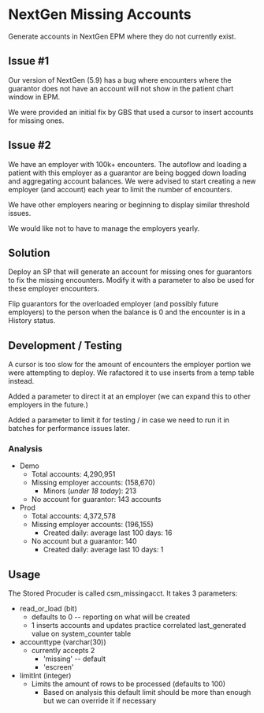 # NextGen Missing Accounts
Generate accounts in NextGen EPM where they do not currently exist.

## Issue #1
Our version of NextGen (5.9) has a bug where encounters where the guarantor does not have an account will not show in the patient chart window in EPM.

We were provided an initial fix by GBS that used a cursor to insert accounts for missing ones.

## Issue #2
We have an employer with 100k+ encounters. The autoflow and loading a patient with this employer as a guarantor are being bogged down loading and aggregating account balances. We were advised to start creating a new employer (and account) each year to limit the number of encounters.

We have other employers nearing or beginning to display similar threshold issues.

We would like not to have to manage the employers yearly.

## Solution

Deploy an SP that will generate an account for missing ones for guarantors to fix the missing encounters. Modify it with a parameter to also be used for these employer encounters.

Flip guarantors for the overloaded employer (and possibly future employers) to the person when the balance is 0 and the encounter is in a History status.

## Development / Testing
A cursor is too slow for the amount of encounters the employer portion we were attempting to deploy. We rafactored it to use inserts from a temp table instead.

Added a parameter to direct it at an employer (we can expand this to other employers in the future.)

Added a parameter to limit it for testing / in case we need to run it in batches for performance issues later.

### Analysis
* Demo
    * Total accounts: 4,290,951
    * Missing employer accounts: (158,670)
        * Minors (_under 18 today_): 213
    * No account for guarantor: 143 accounts
* Prod
    * Total accounts: 4,372,578
    * Missing employer accounts: (196,155)
        * Created daily: average last 100 days: 16
    * No account but a guarantor: 140
        * Created daily: average last 10 days: 1

## Usage
The Stored Procuder is called csm_missingacct. It takes 3 parameters: 
* read_or_load (bit)
    * defaults to 0 -- reporting on what will be created
    * 1 inserts accounts and updates practice correlated last_generated  value on system_counter table
* accounttype (varchar(30))
    * currently accepts 2
        * 'missing' -- default
        * 'escreen'
* limitInt (integer)
    * Limits the amount of rows to be processed (defaults to 100)
        * Based on analysis this default limit should be more than enough but we can override it if necessary


